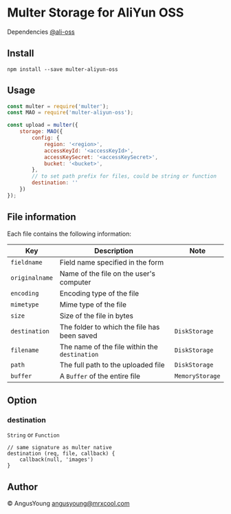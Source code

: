 # Multer Storage for AliYun OSS

Dependencies [@ali-oss](https://github.com/ali-sdk/ali-oss)

## Install

```npm
npm install --save multer-aliyun-oss
```

## Usage

```js
const multer = require('multer');
const MAO = require('multer-aliyun-oss');

const upload = multer({
    storage: MAO({
        config: {
            region: '<region>',
            accessKeyId: '<accessKeyId>',
            accessKeySecret: '<accessKeySecret>',
            bucket: '<bucket>',
        },
        // to set path prefix for files, could be string or function
        destination: ''
    })
});
```

## File information

Each file contains the following information:

Key | Description | Note
--- | --- | ---
`fieldname` | Field name specified in the form |
`originalname` | Name of the file on the user's computer |
`encoding` | Encoding type of the file |
`mimetype` | Mime type of the file |
`size` | Size of the file in bytes |
`destination` | The folder to which the file has been saved | `DiskStorage`
`filename` | The name of the file within the `destination` | `DiskStorage`
`path` | The full path to the uploaded file | `DiskStorage`
`buffer` | A `Buffer` of the entire file | `MemoryStorage`

## Option

### destination

`String` or `Function`

```
// same signature as multer native
destination (req, file, callback) {
    callback(null, 'images')
}
```

## Author

&copy; AngusYoung <angusyoung@mrxcool.com>
